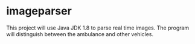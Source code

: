 # imageparser

This project will use Java JDK 1.8 to parse real time images.
The program will distinguish between the ambulance and other vehicles.

